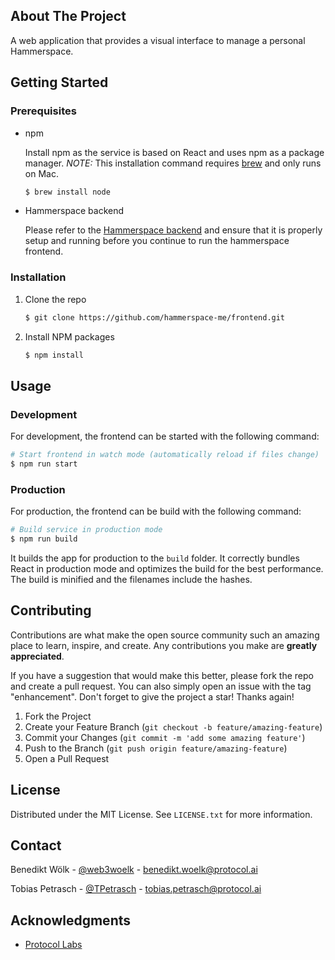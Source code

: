 ## About The Project

A web application that provides a visual interface to manage a personal Hammerspace.

## Getting Started

### Prerequisites

- npm

  Install npm as the service is based on React and uses npm as a package manager. _NOTE:_ This installation command requires [brew](https://brew.sh/) and only runs on Mac.

  ```sh
  $ brew install node
  ```

- Hammerspace backend

  Please refer to the [Hammerspace backend](https://github.com/hammerspace-me/backend) and ensure that it is properly setup and running before you continue to run the hammerspace frontend.

### Installation

1. Clone the repo
   ```sh
   $ git clone https://github.com/hammerspace-me/frontend.git
   ```
2. Install NPM packages
   ```sh
   $ npm install
   ```

## Usage

### Development

For development, the frontend can be started with the following command:

```bash
# Start frontend in watch mode (automatically reload if files change)
$ npm run start
```

### Production

For production, the frontend can be build with the following command:

```bash
# Build service in production mode
$ npm run build
```

It builds the app for production to the `build` folder. It correctly bundles React in production mode and optimizes the build for the best performance. The build is minified and the filenames include the hashes.

## Contributing

Contributions are what make the open source community such an amazing place to learn, inspire, and create. Any contributions you make are **greatly appreciated**.

If you have a suggestion that would make this better, please fork the repo and create a pull request. You can also simply open an issue with the tag "enhancement".
Don't forget to give the project a star! Thanks again!

1. Fork the Project
2. Create your Feature Branch (`git checkout -b feature/amazing-feature`)
3. Commit your Changes (`git commit -m 'add some amazing feature'`)
4. Push to the Branch (`git push origin feature/amazing-feature`)
5. Open a Pull Request

## License

Distributed under the MIT License. See `LICENSE.txt` for more information.

## Contact

Benedikt Wölk - [@web3woelk](https://twitter.com/web3woelk) - benedikt.woelk@protocol.ai

Tobias Petrasch - [@TPetrasch](https://twitter.com/TPetrasch) - tobias.petrasch@protocol.ai

## Acknowledgments

- [Protocol Labs](https://www.protocol.ai)
